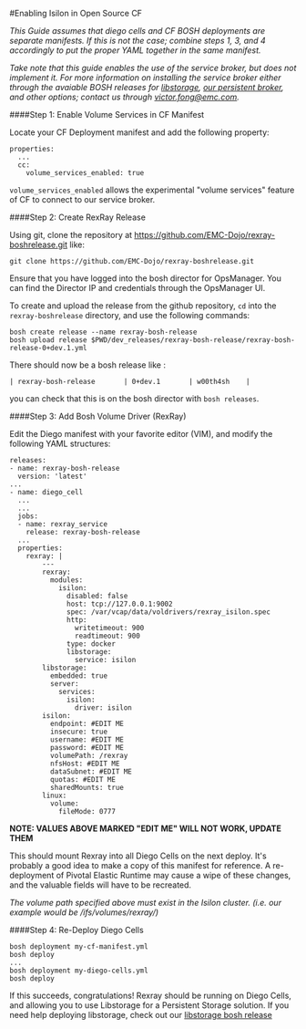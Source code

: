 #Enabling Isilon in Open Source CF

_This Guide assumes that diego cells and CF BOSH deployments are separate manifests. If this is not the case; combine steps 1, 3, and 4 accordingly to put the proper YAML together in the same manifest._

_Take note that this guide enables the use of the service broker, but does not implement it. For more information on installing the service broker either through the avaiable BOSH releases for [libstorage](https://github.com/EMC-CMD/libstorage-release), [our persistent broker](https://github.com/EMC-CMD/emc-persistence-release), and other options; contact us through victor.fong@emc.com._


####Step 1: Enable Volume Services in CF Manifest

Locate your CF Deployment manifest and add the following property:

```
properties:
  ...
  cc:
    volume_services_enabled: true
```

`volume_services_enabled` allows the experimental "volume services" feature of CF to connect to our service broker.

####Step 2: Create RexRay Release

Using git, clone the repository at https://github.com/EMC-Dojo/rexray-boshrelease.git like:
```
git clone https://github.com/EMC-Dojo/rexray-boshrelease.git
```
Ensure that you have logged into the bosh director for OpsManager. You can find the Director IP and credentials through the OpsManager UI.

To create and upload the release from the github repository, `cd` into the `rexray-boshrelease` directory, and use the following commands:
```
bosh create release --name rexray-bosh-release
bosh upload release $PWD/dev_releases/rexray-bosh-release/rexray-bosh-release-0+dev.1.yml
```

There should now be a bosh release like :

```
| rexray-bosh-release       | 0+dev.1       | w00th4sh    |
```

you can check that this is on the bosh director with `bosh releases`.

####Step 3: Add Bosh Volume Driver (RexRay)

Edit the Diego manifest with your favorite editor (VIM), and modify the following YAML structures:

```
releases:
- name: rexray-bosh-release  
  version: 'latest'  
...
- name: diego_cell
  ...
  ...
  jobs:
  - name: rexray_service  
    release: rexray-bosh-release  
  ...
  properties:
    rexray: |  
        ---  
        rexray:  
          modules:  
            isilon:  
              disabled: false  
              host: tcp://127.0.0.1:9002  
              spec: /var/vcap/data/voldrivers/rexray_isilon.spec  
              http:  
                writetimeout: 900  
                readtimeout: 900  
              type: docker  
              libstorage:  
                service: isilon  
        libstorage:  
          embedded: true  
          server:  
            services:  
              isilon:  
                driver: isilon  
        isilon:  
          endpoint: #EDIT ME
          insecure: true  
          username: #EDIT ME
          password: #EDIT ME
          volumePath: /rexray  
          nfsHost: #EDIT ME
          dataSubnet: #EDIT ME
          quotas: #EDIT ME
          sharedMounts: true
        linux:  
          volume:  
            fileMode: 0777  
```
__NOTE: VALUES ABOVE MARKED "EDIT ME" WILL NOT WORK, UPDATE THEM__

This should mount Rexray into all Diego Cells on the next deploy. It's probably a good idea to make a copy of this manifest for reference. A re-deployment of Pivotal Elastic Runtime may cause a wipe of these changes, and the valuable fields will have to be recreated.

_The volume path specified above must exist in the Isilon cluster. (i.e. our example would be /ifs/volumes/rexray/)_

####Step 4: Re-Deploy Diego Cells

```
bosh deployment my-cf-manifest.yml
bosh deploy
...
bosh deployment my-diego-cells.yml
bosh deploy
```

If this succeeds, congratulations! Rexray should be running on Diego Cells, and allowing you to use Libstorage for a Persistent Storage solution. If you need help deploying libstorage, check out our [libstorage bosh release](https://github.com/EMC-CMD/libstorage-release)
